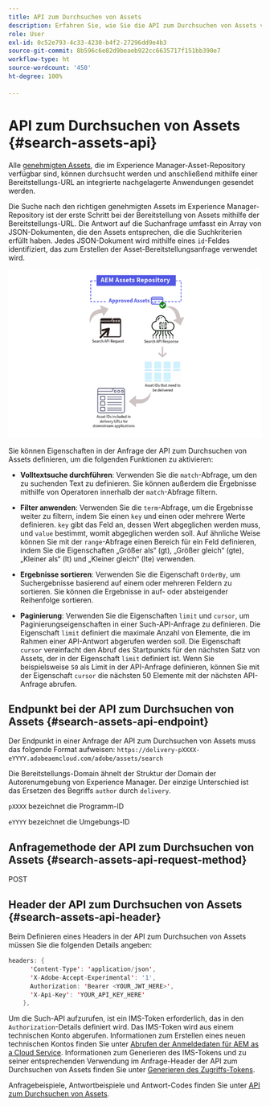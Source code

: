 ```yaml
---
title: API zum Durchsuchen von Assets
description: Erfahren Sie, wie Sie die API zum Durchsuchen von Assets verwenden.
role: User
exl-id: 0c52e793-4c33-4230-b4f2-27296dd9e4b3
source-git-commit: 8b596c6e82d9beaeb922cc6635717f151bb390e7
workflow-type: ht
source-wordcount: '450'
ht-degree: 100%

---
```


# API zum Durchsuchen von Assets {#search-assets-api}

Alle [genehmigten Assets](approve-assets.md), die im Experience Manager-Asset-Repository verfügbar sind, können durchsucht werden und anschließend mithilfe einer Bereitstellungs-URL an integrierte nachgelagerte Anwendungen gesendet werden.

Die Suche nach den richtigen genehmigten Assets im Experience Manager-Repository ist der erste Schritt bei der Bereitstellung von Assets mithilfe der Bereitstellungs-URL. Die Antwort auf die Suchanfrage umfasst ein Array von JSON-Dokumenten, die den Assets entsprechen, die die Suchkriterien erfüllt haben. Jedes JSON-Dokument wird mithilfe eines `id`-Feldes identifiziert, das zum Erstellen der Asset-Bereitstellungsanfrage verwendet wird.

![Überblick über das direkte binäre Upload-Protokoll](assets/search-assets-api-overview.png)

Sie können Eigenschaften in der Anfrage der API zum Durchsuchen von Assets definieren, um die folgenden Funktionen zu aktivieren:

* **Volltextsuche durchführen**: Verwenden Sie die `match`-Abfrage, um den zu suchenden Text zu definieren.  Sie können außerdem die Ergebnisse mithilfe von Operatoren innerhalb der `match`-Abfrage filtern.

* **Filter anwenden**: Verwenden Sie die `term`-Abfrage, um die Ergebnisse weiter zu filtern, indem Sie einen `key` und einen oder mehrere Werte definieren. `key` gibt das Feld an, dessen Wert abgeglichen werden muss, und `value` bestimmt, womit abgeglichen werden soll. Auf ähnliche Weise können Sie mit der `range`-Abfrage einen Bereich für ein Feld definieren, indem Sie die Eigenschaften „Größer als“ (gt), „Größer gleich“ (gte), „Kleiner als“ (lt) und „Kleiner gleich“ (lte) verwenden.

* **Ergebnisse sortieren**: Verwenden Sie die Eigenschaft `OrderBy`, um Suchergebnisse basierend auf einem oder mehreren Feldern zu sortieren. Sie können die Ergebnisse in auf- oder absteigender Reihenfolge sortieren.

* **Paginierung**: Verwenden Sie die Eigenschaften `limit` und `cursor`, um Paginierungseigenschaften in einer Such-API-Anfrage zu definieren. Die Eigenschaft `limit` definiert die maximale Anzahl von Elemente, die im Rahmen einer API-Antwort abgerufen werden soll. Die Eigenschaft `cursor` vereinfacht den Abruf des Startpunkts für den nächsten Satz von Assets, der in der Eigenschaft `limit` definiert ist. Wenn Sie beispielsweise `50` als Limit in der API-Anfrage definieren, können Sie mit der Eigenschaft `cursor` die nächsten 50 Elemente mit der nächsten API-Anfrage abrufen.

## Endpunkt bei der API zum Durchsuchen von Assets {#search-assets-api-endpoint}

Der Endpunkt in einer Anfrage der API zum Durchsuchen von Assets muss das folgende Format aufweisen:
`https://delivery-pXXXX-eYYYY.adobeaemcloud.com/adobe/assets/search`

Die Bereitstellungs-Domain ähnelt der Struktur der Domain der Autorenumgebung von Experience Manager. Der einzige Unterschied ist das Ersetzen des Begriffs `author` durch `delivery`.

`pXXXX` bezeichnet die Programm-ID

`eYYYY` bezeichnet die Umgebungs-ID

## Anfragemethode der API zum Durchsuchen von Assets {#search-assets-api-request-method}

POST

## Header der API zum Durchsuchen von Assets {#search-assets-api-header}

Beim Definieren eines Headers in der API zum Durchsuchen von Assets müssen Sie die folgenden Details angeben:

```java
headers: {
      'Content-Type': 'application/json',
      'X-Adobe-Accept-Experimental': '1',
      Authorization: 'Bearer <YOUR_JWT_HERE>',
      'X-Api-Key': 'YOUR_API_KEY_HERE'
    },
```

Um die Such-API aufzurufen, ist ein IMS-Token erforderlich, das in den `Authorization`-Details definiert wird. Das IMS-Token wird aus einem technischen Konto abgerufen. Informationen zum Erstellen eines neuen technischen Kontos finden Sie unter [Abrufen der Anmeldedaten für AEM as a Cloud Service](https://experienceleague.adobe.com/docs/experience-manager-cloud-service/content/implementing/developing/generating-access-tokens-for-server-side-apis.html?lang=de#fetch-the-aem-as-a-cloud-service-credentials). Informationen zum Generieren des IMS-Tokens und zu seiner entsprechenden Verwendung im Anfrage-Header der API zum Durchsuchen von Assets finden Sie unter [Generieren des Zugriffs-Tokens](https://experienceleague.adobe.com/docs/experience-manager-cloud-service/content/implementing/developing/generating-access-tokens-for-server-side-apis.html?lang=de#generating-the-access-token).

Anfragebeispiele, Antwortbeispiele und Antwort-Codes finden Sie unter [API zum Durchsuchen von Assets](https://developer.adobe.com/experience-cloud/experience-manager-apis/api/stable/assets/delivery/#operation/search).
